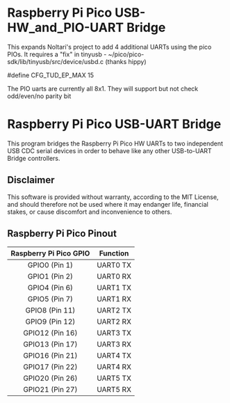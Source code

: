 Raspberry Pi Pico USB-HW_and_PIO-UART Bridge
=================================
This expands Noltari's project to add 4 additional UARTs using the pico PIOs.
It requires a "fix" in tinyusb - ~/pico/pico-sdk/lib/tinyusb/src/device/usbd.c (thanks hippy)

#define CFG_TUD_EP_MAX          15

The PIO uarts are currently all 8x1. They will support but not check odd/even/no parity bit

Raspberry Pi Pico USB-UART Bridge
=================================

This program bridges the Raspberry Pi Pico HW UARTs to two independent USB CDC serial devices in order to behave like any other USB-to-UART Bridge controllers.

Disclaimer
----------

This software is provided without warranty, according to the MIT License, and should therefore not be used where it may endanger life, financial stakes, or cause discomfort and inconvenience to others.

Raspberry Pi Pico Pinout
------------------------

| Raspberry Pi Pico GPIO | Function |
|:----------------------:|:--------:|
| GPIO0 (Pin 1)          | UART0 TX |
| GPIO1 (Pin 2)          | UART0 RX |
| GPIO4 (Pin 6)          | UART1 TX |
| GPIO5 (Pin 7)          | UART1 RX |
| GPIO8 (Pin 11)         | UART2 TX |
| GPIO9 (Pin 12)         | UART2 RX |
| GPIO12 (Pin 16)        | UART3 TX |
| GPIO13 (Pin 17)        | UART3 RX |
| GPIO16 (Pin 21)        | UART4 TX |
| GPIO17 (Pin 22)        | UART4 RX |
| GPIO20 (Pin 26)        | UART5 TX |
| GPIO21 (Pin 27)        | UART5 RX |

